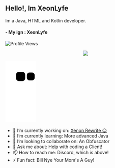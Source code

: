 ## Hello!, Im XeonLyfe

Im a Java, HTML and Kotlin developer.

#### - My ign : XeonLyfe

![Profile Views](https://komarev.com/ghpvc/?username=xeonlyfe)

<p align="center">
<img src="https://discord.c99.nl/widget/theme-3/766795322391134208.png">

![github contribution grid snake animation](https://raw.githubusercontent.com/XeonLyfe/XeonLyfe/output/github-contribution-grid-snake.svg)


- 🔭 I’m currently working on: [Xenon Rewrite 😉](https://github.com/XenonUtilityDevelopment)
- 🌱 I’m currently learning: More advanced Java
- 👯 I’m looking to collaborate on: An Obfuscator
- 💬 Ask me about: Help with coding a Client!
- 📫 How to reach me: Discord, which is above!
- ⚡ Fun fact: Bill Nye Your Mom's A Guy!

